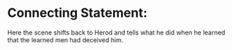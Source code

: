 # Connecting Statement:

Here the scene shifts back to Herod and tells what he did when he learned that the learned men had deceived him.
